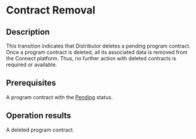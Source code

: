 # Contract Removal
## Description
This transition indicates that Distributor deletes a pending program contract. Once a program contract is deleted, all its associated data is removed from the Connect platform. Thus, no further action with deleted contracts is required or available.
## Prerequisites
A program contract with the [Pending](s-a-pending.html) status.
## Operation results
A deleted program contract.
